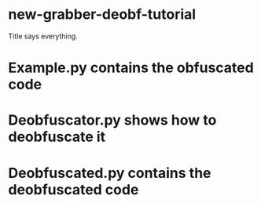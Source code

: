 # new-grabber-deobf-tutorial
Title says everything.

# Example.py contains the obfuscated code
# Deobfuscator.py shows how to deobfuscate it
# Deobfuscated.py contains the deobfuscated code
